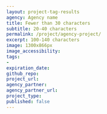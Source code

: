 ```yaml
---
layout: project-tag-results
agency: Agency name
title: Fewer than 30 characters
subtitle: 20-40 characters
permalink: /project/agency-project/
excerpt: 100-140 characters
image: 1300x866px
image_accessibility: 
tags:
- 
expiration_date: 
github_repo: 
project_url: 
agency_partner: 
agency_partner_url: 
project_type: 
published: false
---
```



